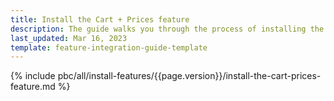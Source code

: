 ```yaml
---
title: Install the Cart + Prices feature
description: The guide walks you through the process of installing the Cart and Prices features in your project.
last_updated: Mar 16, 2023
template: feature-integration-guide-template
---
```


{% include pbc/all/install-features/{{page.version}}/install-the-cart-prices-feature.md %} <!-- To edit, see /_includes/pbc/all/install-features/{{page.version}}/install-the-cart-prices-feature.md -->
